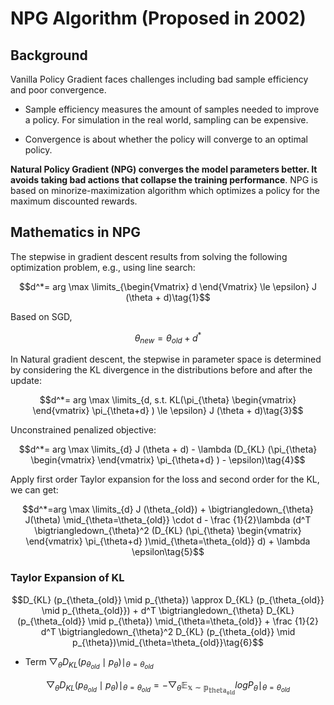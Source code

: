 # NPG Algorithm (Proposed in 2002)

## Background

Vanilla Policy Gradient faces challenges including bad sample efficiency and poor convergence. 

- Sample efficiency measures the amount of samples needed to improve a policy. For simulation in the real world, sampling can be expensive.

- Convergence is about whether the policy will converge to an optimal policy.

**Natural Policy Gradient (NPG) converges the model parameters better. It avoids taking bad actions that collapse the training performance**. NPG is based on minorize-maximization algorithm which optimizes a policy for the maximum discounted rewards.

## Mathematics in NPG

The stepwise in gradient descent results from solving the following optimization problem, e.g., using line search:

$$d^*= arg \max \limits_{\begin{Vmatrix} d \end{Vmatrix} \le \epsilon} J (\theta + d)\tag{1}$$

Based on SGD, 

$$\theta_{new} = \theta_{old} + d^*\tag{2}$$

In Natural gradient descent, the stepwise in parameter space is determined by considering the KL divergence in the distributions before and after the update:

$$d^*= arg \max \limits_{d, s.t. KL(\pi_{\theta} \begin{vmatrix} \end{vmatrix} \pi_{\theta+d} ) \le \epsilon} J (\theta + d)\tag{3}$$

Unconstrained penalized objective:

$$d^*= arg \max \limits_{d} J (\theta + d) - \lambda (D_{KL} (\pi_{\theta} \begin{vmatrix} \end{vmatrix} \pi_{\theta+d} ) - \epsilon)\tag{4}$$

Apply first order Taylor expansion for the loss and second order for the KL, we can get:

$$d^*=arg \max \limits_{d} J (\theta_{old}) + \bigtriangledown_{\theta} J(\theta) \mid_{\theta=\theta_{old}} \cdot d - \frac {1}{2}\lambda (d^T \bigtriangledown_{\theta}^2 (D_{KL} (\pi_{\theta} \begin{vmatrix} \end{vmatrix} \pi_{\theta+d} )\mid_{\theta=\theta_{old}} d) + \lambda \epsilon\tag{5}$$

### Taylor Expansion of KL

$$D_{KL} (p_{\theta_{old}} \mid p_{\theta}) \approx D_{KL} (p_{\theta_{old}} \mid p_{\theta_{old}}) + d^T \bigtriangledown_{\theta} D_{KL} (p_{\theta_{old}} \mid p_{\theta}) \mid_{\theta=\theta_{old}} + \frac {1}{2} d^T \bigtriangledown_{\theta}^2 D_{KL} (p_{\theta_{old}} \mid p_{\theta})\mid_{\theta=\theta_{old}}\tag{6}$$

- Term $\bigtriangledown_{\theta} D_{KL} (p_{\theta_{old}} \mid p_{\theta}) \mid_{\theta=\theta_{old}}$

$$\bigtriangledown_{\theta} D_{KL} (p_{\theta_{old}} \mid p_{\theta}) \mid_{\theta=\theta_{old}} = -\bigtriangledown_{\theta} \mathbb{E_{x \sim p_{theta_{old}}}} log P_{\theta} \mid_{\theta=\theta_{old}}$$
